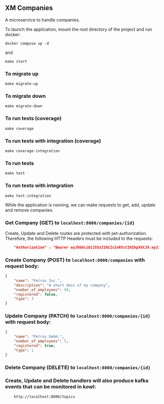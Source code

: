 ## XM Companies
A microservice to handle companies.

To launch the application, mount the root directory of the project and run docker:
```
docker compose up -d
```
and
```
make start
```

### To migrate up
```
make migrate-up
```

### To migrate down
```
make migrate-down
```

### To run tests (coverage)
```
make coverage
```

### To run tests with integration (coverage)
```
make coverage-integration
```

### To run tests
```
make test
```

### To run tests with integration
```
make test-integration
```

While the application is running, we can make requests to get, add, update and remove companies.

### Get Company (GET) to `localhost:8000/companies/{id}`

Create, Update and Delete routes are protected with jwt-authorization. Therefore, the following HTTP Headers must be included to the requests:

```json
    "Authorization" : "Bearer eyJhbGciOiJIUzI1NiIsInR5cCI6IkpXVCJ9.eyJzdWIiOiIxMjM0NTY3ODkwIiwibmFtZSI6IlBldHJvcyBUcmFrYWRhcyIsImlhdCI6MTUxNjIzOTAyMn0.qSUO5wUFgkrvp5C96R_LSMy6tkTVGYQ74ELMrX4Zeyw"
```

### Create Company (POST) to `localhost:8000/companies` with request body:

```json
{
    "name": "Petros Inc.",
    "description": "A short desc of my company",
    "number_of_employees": 50,
    "registered": false,
    "type": 3
}
```

### Update Company (PATCH) to `localhost:8000/companies/{id}` with request body:

```json
{
    "name": "Petros GmbH.",
    "number_of_employees": 5,
    "registered": true,
    "type": 1
}
```

### Delete Company (DELETE) to `localhost:8000/companies/{id}`

### Create, Update and Delete handlers will also produce kafka events that can be monitored in kowl:
```
    http://localhost:8080/topics
```